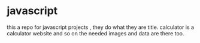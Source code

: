 # javascript
this a repo for javascript projects , they do what they are title.
calculator is a calculator website and so on 
the needed images and data are there too.
